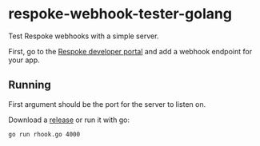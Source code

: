 # respoke-webhook-tester-golang

Test Respoke webhooks with a simple server.

First, go to the [Respoke developer portal](https://portal.respoke.io)
and add a webhook endpoint for your app.

## Running

First argument should be the port for the server to listen on.

Download a [release](releases) or run it with go:

```
go run rhook.go 4000
```
